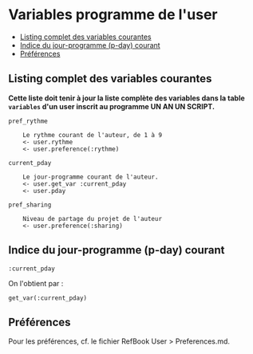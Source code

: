 # Variables programme de l'user

* [Listing complet des variables courantes](#listingcompletdesvariables)
* [Indice du jour-programme (p-day) courant](#jourprogrammecourant)
* [Préférences](#lespreferences)


<a name='listingcompletdesvariables'></a>

## Listing complet des variables courantes

**Cette liste doit tenir à jour la liste complète des variables dans la table `variables` d'un user inscrit au programme UN AN UN SCRIPT.**

    pref_rythme

        Le rythme courant de l'auteur, de 1 à 9
        <- user.rythme
        <- user.preference(:rythme)

    current_pday

        Le jour-programme courant de l'auteur.
        <- user.get_var :current_pday
        <- user.pday

    pref_sharing

        Niveau de partage du projet de l'auteur
        <- user.preference(:sharing)


<a name='jourprogrammecourant'></a>

## Indice du jour-programme (p-day) courant

    :current_pday

On l'obtient par :

    get_var(:current_pday)

<!-- --------------------------------------------------------------------- -->

<a name='lespreferences'></a>

## Préférences

Pour les préférences, cf. le fichier RefBook User > Preferences.md.
